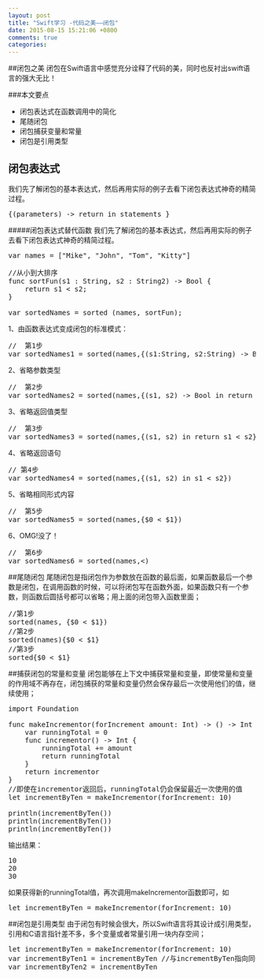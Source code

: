 ```yaml
---
layout: post
title: "Swift学习 -代码之美——闭包"
date: 2015-08-15 15:21:06 +0800
comments: true
categories: 
---
```

##闭包之美
闭包在Swift语言中感觉充分诠释了代码的美，同时也反衬出swift语言的强大无比！

###本文要点

* 闭包表达式在函数调用中的简化
* 尾随闭包
* 闭包捕获变量和常量
* 闭包是引用类型

<!--more--> 

## 闭包表达式
我们先了解闭包的基本表达式，然后再用实际的例子去看下闭包表达式神奇的精简过程。

<pre>
{(parameters) -> return in statements }
</pre>
#####闭包表达式替代函数
我们先了解闭包的基本表达式，然后再用实际的例子去看下闭包表达式神奇的精简过程。
<pre class=”brush: Objective-C; gutter: true;”>
var names = ["Mike", "John", "Tom", "Kitty"]

//从小到大排序
func sortFun(s1 : String, s2 : String2) -> Bool {
	return s1 < s2;
}

var sortedNames = sorted (names, sortFun);
</pre>

1、由函数表达式变成闭包的标准模式：
<pre>
//  第1步
var sortedNames1 = sorted(names,{(s1:String, s2:String) -> Bool in return s1 < s2})
</pre>

2、省略参数类型
<pre>
//  第2步
var sortedNames2 = sorted(names,{(s1, s2) -> Bool in return s1 < s2})
</pre>

3、省略返回值类型
<pre>
//  第3步
var sortedNames3 = sorted(names,{(s1, s2) in return s1 < s2})
</pre>

4、省略返回语句
<pre>
// 第4步
var sortedNames4 = sorted(names,{(s1, s2) in s1 < s2})
</pre>
5、省略相同形式内容
<pre>
//  第5步
var sortedNames5 = sorted(names,{$0 < $1})
</pre>
6、OMG!没了！
<pre>
//  第6步
var sortedNames6 = sorted(names,<)
</pre>

##尾随闭包
尾随闭包是指闭包作为参数放在函数的最后面，如果函数最后一个参数是闭包，在调用函数的时候，可以将闭包写在函数外面，如果函数只有一个参数，则函数后圆括号都可以省略；用上面的闭包带入函数里面；
<pre>
//第1步
sorted(names, {$0 < $1})
//第2步
sorted(names){$0 < $1}
//第3步
sorted{$0 < $1}
</pre>

##捕获闭包的常量和变量
闭包能够在上下文中捕获常量和变量，即使常量和变量的作用域不再存在，闭包捕获的常量和变量仍然会保存最后一次使用他们的值，继续使用；
<pre>
import Foundation

func makeIncrementor(forIncrement amount: Int) -> () -> Int {
    var runningTotal = 0
    func incrementor() -> Int {
        runningTotal += amount
        return runningTotal
    }
    return incrementor
}
//即使在incrementor返回后，runningTotal仍会保留最近一次使用的值
let incrementByTen = makeIncrementor(forIncrement: 10)

println(incrementByTen())
println(incrementByTen())
println(incrementByTen())
</pre>


输出结果：
<pre>
10
20
30
</pre>

如果获得新的runningTotal值，再次调用makeIncrementor函数即可，如
<pre>
let incrementByTen = makeIncrementor(forIncrement: 10)
</pre>

##闭包是引用类型
由于闭包有时候会很大，所以Swift语言将其设计成引用类型，引用和C语言指针差不多，多个变量或者常量引用一块内存空间；
<pre>
let incrementByTen = makeIncrementor(forIncrement: 10)
var incrementByTen1 = incrementByTen //与incrementByTen指向同一个函数
var incrementByTen2 = incrementByTen
</pre>
